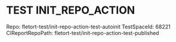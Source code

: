 # TEST INIT_REPO_ACTION

Repo: fletort-test/init-repo-action-test-autoinit
TestSpaceId: 68221
CIReportRepoPath: fletort-test/init-repo-action-test-published

